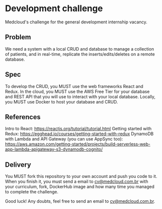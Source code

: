 # Development challenge

Medcloud's challenge for the general development internship vacancy.

## Problem

We need a system with a local CRUD and database to manage a collection of patients, and in real-time, replicate the inserts/edits/deletes on a remote database.

## Spec

To develop the CRUD, you MUST use the web frameworks React and Redux.
In the cloud, you MUST use the AWS Free Tier for your database and REST API that you will use to interact with your local database.
Locally, you MUST use Docker to host your database and CRUD.

## References

Intro to React: https://reactjs.org/tutorial/tutorial.html
Getting started with Redux: https://egghead.io/courses/getting-started-with-redux
DynamoDB with Lambda and API Gateway (you can use AppSync too): https://aws.amazon.com/getting-started/projects/build-serverless-web-app-lambda-apigateway-s3-dynamodb-cognito/

## Delivery

You MUST fork this repository to your own account and push you code to it. When you finish it, you must send a email to cv@medcloud.com.br with your curriculum, fork, DockerHub image and how many time you managed to complete the challenge.

Good luck! Any doubts, feel free to send an email to cv@medcloud.com.br.
